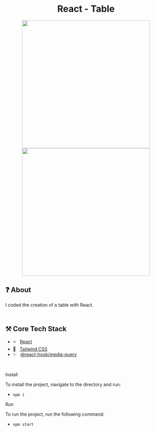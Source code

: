 <h1 align="center">
   React - Table
</h1>

<p align="center">
  <img src="https://github.com/ozkannbuyuk/react-table/assets/111967202/19f4e425-7c32-4758-8da3-1b9a4583ee9a" width="400" />
  <img src="https://github.com/ozkannbuyuk/react-table/assets/111967202/39ed42b2-3bcc-47c5-a924-7818bc804d90" width="400" />
</p>

<h2>
❓ About
</h2>

I coded the creation of a table with React.

<h2>
<br />
⚒️ Core Tech Stack
</h2>

- ⭐️ &nbsp; [React](https://legacy.reactjs.org)
- 🎈 &nbsp; [Tailwind CSS](https://tailwindcss.com)
- ✨ &nbsp; [@react-hook/media-query](https://www.npmjs.com/package/@react-hook/media-query)

<br />

Install

To install the project, navigate to the directory and run:

- `npm i`

Run

To run the project, run the following command:

- `npm start`
